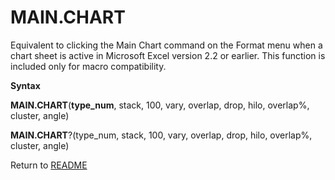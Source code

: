 # MAIN.CHART

Equivalent to clicking the Main Chart command on the Format menu when a
chart sheet is active in Microsoft Excel version 2.2 or earlier. This
function is included only for macro compatibility.

**Syntax**

**MAIN.CHART**(**type\_num**, stack, 100, vary, overlap, drop, hilo,
overlap%,  
cluster, angle)

**MAIN.CHART**?(type\_num, stack, 100, vary, overlap, drop, hilo,
overlap%,  
cluster, angle)



Return to [README](README.md)


